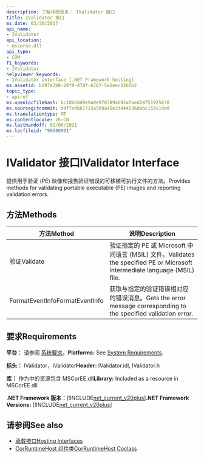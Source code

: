 ```yaml
---
description: 了解详细信息： IValidator 接口
title: IValidator 接口
ms.date: 03/30/2017
api_name:
- IValidator
api_location:
- mscoree.dll
api_type:
- COM
f1_keywords:
- IValidator
helpviewer_keywords:
- IValidator interface [.NET Framework hosting]
ms.assetid: b297e3b0-20f9-478f-b707-5e2eecb2b5b2
topic_type:
- apiref
ms.openlocfilehash: bc18b68d0e9a0e978789ab92afaed28751925870
ms.sourcegitcommit: ddf7edb67715a5b9a45e3dd44536dabc153c1de0
ms.translationtype: MT
ms.contentlocale: zh-CN
ms.lasthandoff: 02/06/2021
ms.locfileid: "99680091"
---
```

# <a name="ivalidator-interface"></a><span data-ttu-id="5292a-103">IValidator 接口</span><span class="sxs-lookup"><span data-stu-id="5292a-103">IValidator Interface</span></span>

<span data-ttu-id="5292a-104">提供用于验证 (PE) 映像和报告验证错误的可移植可执行文件的方法。</span><span class="sxs-lookup"><span data-stu-id="5292a-104">Provides methods for validating portable executable (PE) images and reporting validation errors.</span></span>  
  
## <a name="methods"></a><span data-ttu-id="5292a-105">方法</span><span class="sxs-lookup"><span data-stu-id="5292a-105">Methods</span></span>  
  
|<span data-ttu-id="5292a-106">方法</span><span class="sxs-lookup"><span data-stu-id="5292a-106">Method</span></span>|<span data-ttu-id="5292a-107">说明</span><span class="sxs-lookup"><span data-stu-id="5292a-107">Description</span></span>|  
|------------|-----------------|  
|<span data-ttu-id="5292a-108">验证</span><span class="sxs-lookup"><span data-stu-id="5292a-108">Validate</span></span>|<span data-ttu-id="5292a-109">验证指定的 PE 或 Microsoft 中间语言 (MSIL) 文件。</span><span class="sxs-lookup"><span data-stu-id="5292a-109">Validates the specified PE or Microsoft intermediate language (MSIL) file.</span></span>|  
|<span data-ttu-id="5292a-110">FormatEventInfo</span><span class="sxs-lookup"><span data-stu-id="5292a-110">FormatEventInfo</span></span>|<span data-ttu-id="5292a-111">获取与指定的验证错误相对应的错误消息。</span><span class="sxs-lookup"><span data-stu-id="5292a-111">Gets the error message corresponding to the specified validation error.</span></span>|  
  
## <a name="requirements"></a><span data-ttu-id="5292a-112">要求</span><span class="sxs-lookup"><span data-stu-id="5292a-112">Requirements</span></span>  

 <span data-ttu-id="5292a-113">**平台：** 请参阅 [系统要求](../../get-started/system-requirements.md)。</span><span class="sxs-lookup"><span data-stu-id="5292a-113">**Platforms:** See [System Requirements](../../get-started/system-requirements.md).</span></span>  
  
 <span data-ttu-id="5292a-114">**标头：** IValidator，IValidator</span><span class="sxs-lookup"><span data-stu-id="5292a-114">**Header:** IValidator.idl, IValidator.h</span></span>  
  
 <span data-ttu-id="5292a-115">**库：** 作为中的资源包含 MSCorEE.dll</span><span class="sxs-lookup"><span data-stu-id="5292a-115">**Library:** Included as a resource in MSCorEE.dll</span></span>  
  
 <span data-ttu-id="5292a-116">**.NET Framework 版本：**[!INCLUDE[net_current_v20plus](../../../../includes/net-current-v20plus-md.md)]</span><span class="sxs-lookup"><span data-stu-id="5292a-116">**.NET Framework Versions:** [!INCLUDE[net_current_v20plus](../../../../includes/net-current-v20plus-md.md)]</span></span>  
  
## <a name="see-also"></a><span data-ttu-id="5292a-117">请参阅</span><span class="sxs-lookup"><span data-stu-id="5292a-117">See also</span></span>

- [<span data-ttu-id="5292a-118">承载接口</span><span class="sxs-lookup"><span data-stu-id="5292a-118">Hosting Interfaces</span></span>](hosting-interfaces.md)
- [<span data-ttu-id="5292a-119">CorRuntimeHost 组件类</span><span class="sxs-lookup"><span data-stu-id="5292a-119">CorRuntimeHost Coclass</span></span>](corruntimehost-coclass.md)
